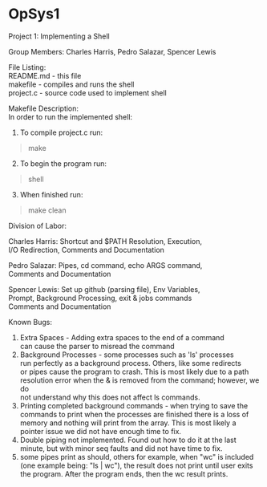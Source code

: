 # OpSys1
Project 1: Implementing a Shell

Group Members: Charles Harris, Pedro Salazar, Spencer Lewis

File Listing:<br/>
README.md - this file<br/>
makefile - compiles and runs the shell<br/>
project.c - source code used to implement shell<br/>

Makefile Description:<br/>
In order to run the implemented shell:<br/>
  1) To compile project.c run:
  > make
  2) To begin the program run:
  > shell
  3) When finished run:
  > make clean

Division of Labor:<br/>

  Charles Harris: Shortcut and $PATH Resolution, Execution,<br/>
  I/O Redirection, Comments and Documentation<br/>
  
  Pedro Salazar: Pipes, cd command, echo ARGS command,<br/>
  Comments and Documentation<br/>
  
  Spencer Lewis: Set up github (parsing file), Env Variables,<br/>
  Prompt, Background Processing, exit & jobs commands<br/>
  Comments and Documentation<br/>
  
Known Bugs:<br/>
  1) Extra Spaces - Adding extra spaces to the end of a command<br/>
  can cause the parser to misread the command<br/>
  2) Background Processes - some processes such as 'ls' processes<br/>
  run perfectly as a background process. Others, like some redirects<br/>
  or pipes cause the program to crash. This is most likely due to a path<br/>
  resolution error when the & is removed from the command; however, we do<br/>
  not understand why this does not affect ls commands.
  3) Printing completed background commands - when trying to save the<br/>
  commands to print when the processes are finished there is a loss of<br/>
  memory and nothing will print from the array. This is most likely a<br/>
  pointer issue we did not have enough time to fix.
  4) Double piping not implemented. Found out how to do it at the last minute, but with minor 
  seq faults and did not have time to fix. 
  5) some pipes print as should, others for example, when "wc" is included (one example being: "ls | wc"), the result does 
  not print until user exits the program. After the program ends, then the wc result prints.
  
